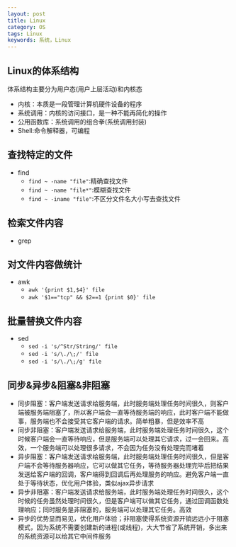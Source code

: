 ```yaml
---
layout: post
title: Linux
category: OS
tags: Linux
keywords: 系统，Linux
---
```

## Linux的体系结构   
体系结构主要分为用户态(用户上层活动)和内核态
* 内核：本质是一段管理计算机硬件设备的程序
* 系统调用：内核的访问接口，是一种不能再简化的操作
* 公用函数库：系统调用的组合拳(系统调用封装)
* Shell:命令解释器，可编程

## 查找特定的文件
* find
    * ```find ~ -name "file"```:精确查找文件
    * ```find ~ -name "file*"```:模糊查找文件
    * ```find ~ -iname "file"```:不区分文件名大小写去查找文件

## 检索文件内容
* grep

## 对文件内容做统计
* awk
    * ```awk '{print $1,$4}' file```
    * ```awk '$1=="tcp" && $2==1 {print $0}' file```

## 批量替换文件内容
* sed
    * ```sed -i 's/^Str/String/' file```
    * ```sed -i 's/\./\;/' file```
    * ```sed -i 's/\./\;/g' file```

## 同步&异步&阻塞&非阻塞
* 同步阻塞：客户端发送请求给服务端，此时服务端处理任务时间很久，则客户端被服务端阻塞了，所以客户端会一直等待服务端的响应，此时客户端不能做事，服务端也不会接受其它客户端的请求。简单粗暴，但是效率不高
* 同步非阻塞：客户端发送请求给服务端，此时服务端处理任务时间很久，这个时候客户端会一直等待响应，但是服务端可以处理其它请求，过一会回来。高效，一个服务端可以处理很多请求，不会因为任务没有处理完而堵着
* 异步阻塞：客户端发送请求给服务端，此时服务端处理任务时间很久，但是客户端不会等待服务器响应，它可以做其它任务，等待服务器处理完毕后把结果发送给客户端的回调，客户端得到回调后再处理服务的响应。避免客户端一直处于等待状态，优化用户体验，类似ajax异步请求
* 异步非阻塞：客户端发送请求给服务端，此时服务端处理任务时间很久，这个时候的任务虽然处理时间很久，但是客户端可以做其它任务，通过回调函数处理响应；同时服务是非阻塞的，服务端可以处理其它任务。高效
* 异步的优势显而易见，优化用户体验；非阻塞使得系统资源开销远远小于阻塞模式，因为系统不需要创建新的进程(或线程)，大大节省了系统开销，多出来的系统资源可以给其它中间件服务
